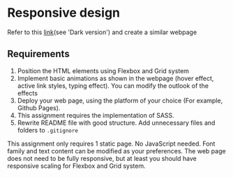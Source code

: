 # Responsive design

Refer to this [link](https://preview.themeforest.net/item/maido-multipurpose-ghost-blog-theme/full_screen_preview/24837109?_ga=2.259990478.570486835.1654146705-2133876429.1654146705)(see 'Dark version') and create a similar webpage

## Requirements

1. Position the HTML elements using Flexbox and Grid system
2. Implement basic animations as shown in the webpage (hover effect,
   active link styles, typing effect). You can modify the outlook of the effects
3. Deploy your web page, using the platform of your choice (For example, Github Pages).
4. This assignment requires the implementation of SASS.
5. Rewrite README file with good structure. Add unnecessary files and folders to `.gitignore`

This assignment only requires 1 static page. No JavaScript needed.
Font family and text content can be modified as your preferences.
The web page does not need to be fully responsive, but at least you should
have responsive scaling for Flexbox and Grid system.
